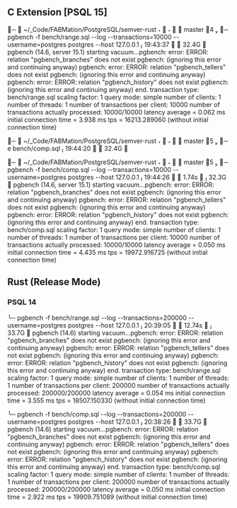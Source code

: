 ## C Extension [PSQL 15]

╭─  ~/_Code/FABMation/PostgreSQL/semver-rust  ✔     master 4 
╰─ pgbench -f bench/range.sql --log --transactions=10000 --username=postgres postgres --host 127.0.0.1                                                                                                                 19:43:37   32.4G 
pgbench (14.6, server 15.1)
starting vacuum...pgbench: error: ERROR:  relation "pgbench_branches" does not exist
pgbench: (ignoring this error and continuing anyway)
pgbench: error: ERROR:  relation "pgbench_tellers" does not exist
pgbench: (ignoring this error and continuing anyway)
pgbench: error: ERROR:  relation "pgbench_history" does not exist
pgbench: (ignoring this error and continuing anyway)
end.
transaction type: bench/range.sql
scaling factor: 1
query mode: simple
number of clients: 1
number of threads: 1
number of transactions per client: 10000
number of transactions actually processed: 10000/10000
latency average = 0.062 ms
initial connection time = 3.938 ms
tps = 16213.289060 (without initial connection time)

╭─  ~/_Code/FABMation/PostgreSQL/semver-rust  ✔     master 5 
╰─ e bench/comp.sql                                                                                                                                                                                                    19:44:20   32.4G 

╭─  ~/_Code/FABMation/PostgreSQL/semver-rust  ✔     master 5 
╰─ pgbench -f bench/comp.sql --log --transactions=10000 --username=postgres postgres --host 127.0.0.1                                                                                                        19:44:26   1.74s   32.3G 
pgbench (14.6, server 15.1)
starting vacuum...pgbench: error: ERROR:  relation "pgbench_branches" does not exist
pgbench: (ignoring this error and continuing anyway)
pgbench: error: ERROR:  relation "pgbench_tellers" does not exist
pgbench: (ignoring this error and continuing anyway)
pgbench: error: ERROR:  relation "pgbench_history" does not exist
pgbench: (ignoring this error and continuing anyway)
end.
transaction type: bench/comp.sql
scaling factor: 1
query mode: simple
number of clients: 1
number of threads: 1
number of transactions per client: 10000
number of transactions actually processed: 10000/10000
latency average = 0.050 ms
initial connection time = 4.435 ms
tps = 19972.916725 (without initial connection time)


## Rust (Release Mode)

### PSQL 14

╰─ pgbench -f bench/range.sql --log --transactions=200000 --username=postgres postgres --host 127.0.0.1                                                                                                     20:39:05   12.74s   33.7G 
pgbench (14.6)
starting vacuum...pgbench: error: ERROR:  relation "pgbench_branches" does not exist
pgbench: (ignoring this error and continuing anyway)
pgbench: error: ERROR:  relation "pgbench_tellers" does not exist
pgbench: (ignoring this error and continuing anyway)
pgbench: error: ERROR:  relation "pgbench_history" does not exist
pgbench: (ignoring this error and continuing anyway)
end.
transaction type: bench/range.sql
scaling factor: 1
query mode: simple
number of clients: 1
number of threads: 1
number of transactions per client: 200000
number of transactions actually processed: 200000/200000
latency average = 0.054 ms
initial connection time = 3.555 ms
tps = 18507.150330 (without initial connection time)



╰─ pgbench -f bench/comp.sql --log --transactions=200000 --username=postgres postgres --host 127.0.0.1                                                                                                                 20:38:26   33.7G 
pgbench (14.6)
starting vacuum...pgbench: error: ERROR:  relation "pgbench_branches" does not exist
pgbench: (ignoring this error and continuing anyway)
pgbench: error: ERROR:  relation "pgbench_tellers" does not exist
pgbench: (ignoring this error and continuing anyway)
pgbench: error: ERROR:  relation "pgbench_history" does not exist
pgbench: (ignoring this error and continuing anyway)
end.
transaction type: bench/comp.sql
scaling factor: 1
query mode: simple
number of clients: 1
number of threads: 1
number of transactions per client: 200000
number of transactions actually processed: 200000/200000
latency average = 0.050 ms
initial connection time = 2.922 ms
tps = 19909.751089 (without initial connection time)
